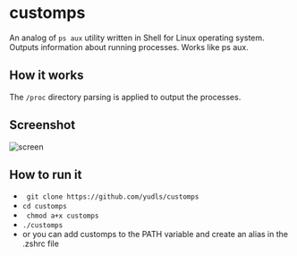 # customps
An analog of `ps aux` utility written in Shell for Linux operating system. Outputs information about running processes. Works like ps aux.

## How it works
The `/proc` directory parsing is applied to output the processes.
## Screenshot
![screen](https://github.com/yudls/customps/assets/119896503/c0caf590-9ad0-499e-8a67-81871c3594f3)
## How to run it
- ``` git clone https://github.com/yudls/customps```
- ``` cd customps ```
- ``` chmod a+x customps```
- ``` ./customps ```
- or you can add customps to the PATH variable and create an alias in the .zshrc file
